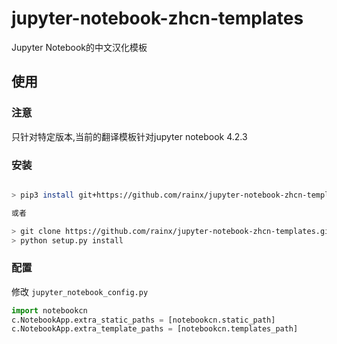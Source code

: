 # jupyter-notebook-zhcn-templates

Jupyter Notebook的中文汉化模板

## 使用

### 注意

只针对特定版本,当前的翻译模板针对jupyter notebook 4.2.3

### 安装

```bash

> pip3 install git+https://github.com/rainx/jupyter-notebook-zhcn-templates.git

或者

> git clone https://github.com/rainx/jupyter-notebook-zhcn-templates.git
> python setup.py install

```
### 配置

修改 ```jupyter_notebook_config.py```

```python
import notebookcn
c.NotebookApp.extra_static_paths = [notebookcn.static_path]
c.NotebookApp.extra_template_paths = [notebookcn.templates_path]
```

